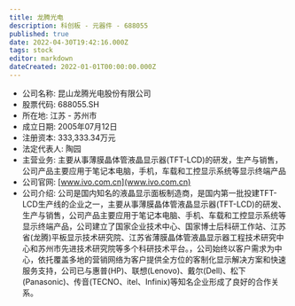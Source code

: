 ```yaml
---
title: 龙腾光电
description: 科创板 - 元器件 - 688055
published: true
date: 2022-04-30T19:42:16.000Z
tags: stock
editor: markdown
dateCreated: 2022-01-01T00:00:00.000Z
---
```


- 公司名称: 昆山龙腾光电股份有限公司
- 股票代码: 688055.SH
- 所在地: 江苏 - 苏州市
- 成立日期: 2005年07月12日
- 注册资本: 333,333.34万元
- 法定代表人: 陶园
- 主营业务: 主要从事薄膜晶体管液晶显示器(TFT-LCD)的研发，生产与销售，公司产品主要应用于笔记本电脑，手机，车载和工控显示系统等显示终端产品
- 公司官网: [www.ivo.com.cn](www.ivo.com.cn)
- 公司介绍: 公司是国内知名的液晶显示面板制造商，是国内第一批投建TFT-LCD生产线的企业之一，主要从事薄膜晶体管液晶显示器(TFT-LCD)的研发、生产与销售，公司产品主要应用于笔记本电脑、手机、车载和工控显示系统等显示终端产品，公司建立了国家企业技术中心、国家博士后科研工作站、江苏省(龙腾)平板显示技术研究院、江苏省薄膜晶体管液晶显示器工程技术研究中心和苏州市先进技术研究院等多个科研技术平台。，公司始终以客户需求为中心，依托覆盖多地的营销网络为客户提供全方位的客制化显示解决方案和快速服务支持，公司已与惠普(HP)、联想(Lenovo)、戴尔(Dell)、松下(Panasonic)、传音(TECNO、itel、Infinix)等知名企业形成了良好的合作关系。



